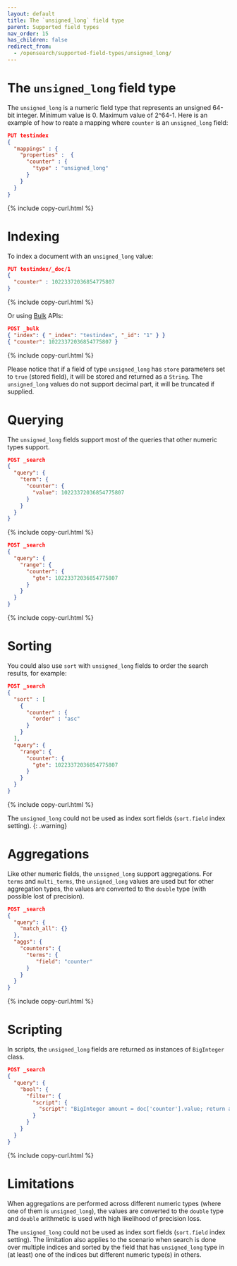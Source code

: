 ```yaml
---
layout: default
title: The `unsigned_long` field type
parent: Supported field types
nav_order: 15
has_children: false
redirect_from:
  - /opensearch/supported-field-types/unsigned_long/
---
```


# The `unsigned_long` field type

The `unsigned_long` is a numeric field type that represents an unsigned 64-bit integer. Minimum value is 0. Maximum value of 2^64-1. Here is an example of how to reate a mapping where `counter` is an `unsigned_long` field:


```json
PUT testindex 
{
  "mappings" : {
    "properties" :  {
      "counter" : {
        "type" : "unsigned_long"
      }
    }
  }
}

```
{% include copy-curl.html %}

# Indexing

To index a document with an `unsigned_long` value:

```json
PUT testindex/_doc/1 
{
  "counter" : 10223372036854775807
}
```
{% include copy-curl.html %}

Or using [Bulk]({{site.url}}{{site.baseurl}}/api-reference/document-apis/bulk/) APIs:

```json
POST _bulk
{ "index": { "_index": "testindex", "_id": "1" } }
{ "counter": 10223372036854775807 }
```
{% include copy-curl.html %}

Please notice that if a field of type `unsigned_long` has `store` parameters set to `true` (stored field), it will be stored and returned as a `String`. The `unsigned_long` values do not support decimal part, it will be truncated if supplied.

# Querying

The `unsigned_long` fields support most of the queries that other numeric types support.

```json
POST _search
{
  "query": {
    "term": {
      "counter": {
        "value": 10223372036854775807
      }
    }
  }
}
```
{% include copy-curl.html %}

```json
POST _search
{
  "query": {
    "range": {
      "counter": {
        "gte": 10223372036854775807
      }
    }
  }
}
```
{% include copy-curl.html %}

# Sorting

You could also use `sort` with `unsigned_long` fields to order the search results, for example:

```json
POST _search
{
  "sort" : [
    { 
      "counter" : { 
        "order" : "asc" 
      } 
    }
  ],
  "query": {
    "range": {
      "counter": {
        "gte": 10223372036854775807
      }
    }
  }
}
```
{% include copy-curl.html %}


The `unsigned_long` could not be used as index sort fields (`sort.field` index setting).
{: .warning}

# Aggregations

Like other numeric fields, the `unsigned_long` support aggregations. For `terms` and `multi_terms`, the `unsigned_long` values are used but for other aggregation types, the values are converted to the `double` type (with possible lost of precision).


```json
POST _search
{
  "query": {
    "match_all": {}
  },
  "aggs": {
    "counters": {
      "terms": { 
         "field": "counter" 
      }
    }
  }
}
```
{% include copy-curl.html %}

# Scripting

In scripts, the `unsigned_long` fields are returned as instances of `BigInteger` class. 

```json
POST _search
{
  "query": {
    "bool": {
      "filter": {
        "script": {
          "script": "BigInteger amount = doc['counter'].value; return amount.compareTo(BigInteger.ZERO) > 0;"
        }
      }
    }
  }
}
```
{% include copy-curl.html %}


# Limitations

When aggregations are performed across different numeric types (where one of them is `unsigned_long`), the values are converted to the `double` type and `double` arithmetic is used with high likelihood of precision loss.

The `unsigned_long` could not be used as index sort fields (`sort.field` index setting). The limitation also applies to the scenario when search is done over multiple indices and sorted by the field that has `unsigned_long` type in (at least) one of the indices but different numeric type(s) in others. 
